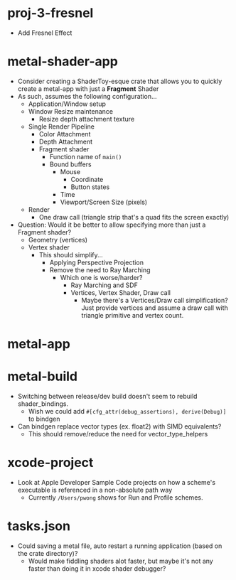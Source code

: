 # proj-3-fresnel

- Add Fresnel Effect

# metal-shader-app

- Consider creating a ShaderToy-esque crate that allows you to quickly create a metal-app with just
  a **Fragment** Shader
- As such, assumes the following configuration...
    - Application/Window setup
    - Window Resize maintenance
        - Resize depth attachment texture
    - Single Render Pipeline
        - Color Attachment
        - Depth Attachment
        - Fragment shader
            - Function name of `main()`
            - Bound buffers
                - Mouse
                    - Coordinate
                    - Button states
                - Time
                - Viewport/Screen Size (pixels)
    - Render
        - One draw call (triangle strip that's a quad fits the screen exactly)
- Question: Would it be better to allow specifying more than just a Fragment shader?
    - Geometry (vertices)
    - Vertex shader
        - This should simplify...
            - Applying Perspective Projection
            - Remove the need to Ray Marching
                - Which one is worse/harder?
                    - Ray Marching and SDF
                    - Vertices, Vertex Shader, Draw call
                        - Maybe there's a Vertices/Draw call simplification? Just provide vertices and assume a draw call with triangle primitive and vertex count.

# metal-app

# metal-build

- Switching between release/dev build doesn't seem to rebuild shader_bindings.
    - Wish we could add `#[cfg_attr(debug_assertions), derive(Debug)]` to bindgen
- Can bindgen replace vector types (ex. float2) with SIMD<?,?> equivalents?
    - This should remove/reduce the need for vector_type_helpers

# xcode-project

- Look at Apple Developer Sample Code projects on how a scheme's executable is referenced in a non-absolute path way
    - Currently `/Users/pwong` shows for Run and Profile schemes.

# tasks.json

- Could saving a metal file, auto restart a running application (based on the crate directory)?
    - Would make fiddling shaders alot faster, but maybe it's not any faster than doing it in xcode shader debugger?
